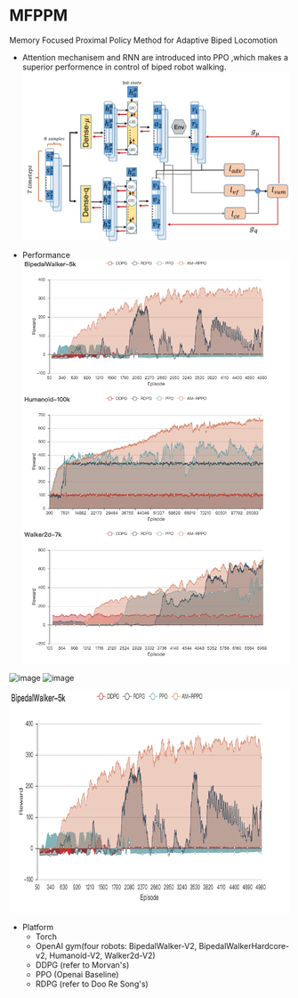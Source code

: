 # MFPPM
Memory Focused Proximal Policy Method for Adaptive Biped Locomotion

- Attention mechanisem and RNN are introduced into PPO ,which makes a superior performence in control of biped robot walking. 
![image](https://github.com/CristinaMa0917/MFPPM/blob/master/figures/%E5%9B%BE%E7%89%87%201%E7%9A%84%E5%89%AF%E6%9C%AC.png)

- Performance 
![image](https://github.com/CristinaMa0917/MFPPM/blob/master/figures/BipedalWalker-5k.png)
![image](https://github.com/CristinaMa0917/MFPPM/blob/master/figures/Humanoid-100k.png)
![image](https://github.com/CristinaMa0917/MFPPM/blob/master/figures/Walker2d-7k.png)

![image](https://github.com/CristinaMa0917/MFPPM/blob/master/figures/bw.gif)
![image](https://github.com/CristinaMa0917/MFPPM/blob/master/figures/bwhc.gif)
<div align=center><img width="600" height="400" src="https://github.com/CristinaMa0917/MFPPM/blob/master/figures/BipedalWalker-5k.png"/></div>

- Platform
  - Torch
  - OpenAI gym(four robots: BipedalWalker-V2, BipedalWalkerHardcore-v2, Humanoid-V2, Walker2d-V2)
  - DDPG (refer to Morvan's)
  - PPO (Openai Baseline)
  - RDPG (refer to Doo Re Song's)
